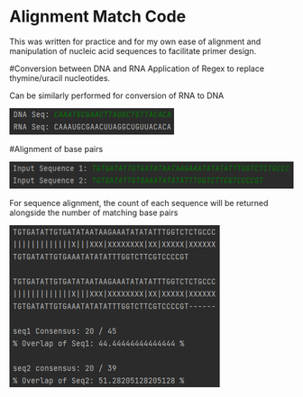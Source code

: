 # Alignment Match Code
This was written for practice and for my own ease of alignment and manipulation of nucleic acid sequences to facilitate primer design.

#Conversion between DNA and RNA
Application of Regex to replace thymine/uracil nucleotides.

Can be similarly performed for conversion of RNA to DNA

![img_1.png](img_1.png)

#Alignment of base pairs

![img_3.png](img_3.png)

For sequence alignment, the count of each sequence will be returned alongside the number of matching base pairs

![img_4.png](img_4.png)